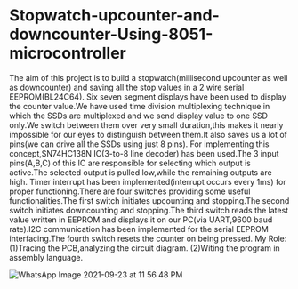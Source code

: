 # Stopwatch-upcounter-and-downcounter-Using-8051-microcontroller

The aim of this project is to build a stopwatch(millisecond upcounter as well as downcounter) and saving all the stop values in a 2 wire serial EEPROM(BL24C64).
Six seven segment displays have been used to display the counter value.We have used time division multiplexing technique in which the SSDs are multiplexed and we send display value to one SSD only.We switch between them over very small duration,this makes it nearly impossible for our eyes to distinguish between them.It also saves us a lot of pins(we can drive all the SSDs using just 8 pins). For implementing this concept,SN74HC138N IC(3-to-8 line decoder) has been used.The 3 input pins(A,B,C) of this IC are responsible for selecting which output is active.The selected output is pulled low,while the remaining outputs are high.
Timer interrupt has been implemented(interrupt occurs every 1ms) for proper functioning.There are four switches providing some useful functionalities.The first switch initiates upcounting and stopping.The second switch initiates downcounting and stopping.The third switch reads the latest value written in EEPROM and displays it on our PC(via UART,9600 baud rate).I2C communication has been implemented for the serial EEPROM interfacing.The fourth switch resets the counter on being pressed.
My Role:
(1)Tracing the PCB,analyzing the circuit diagram.
(2)Witing the program in assembly language.

![WhatsApp Image 2021-09-23 at 11 56 48 PM](https://user-images.githubusercontent.com/65439177/134563638-0cdc4673-cb0b-4342-95c0-e0100754242c.jpeg)
